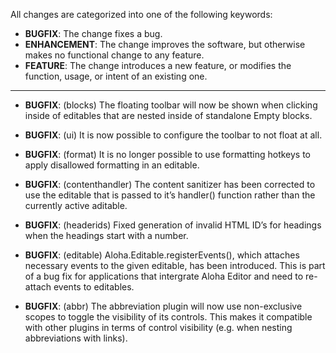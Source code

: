 All changes are categorized into one of the following keywords:

- **BUGFIX**: The change fixes a bug.
- **ENHANCEMENT**: The change improves the software, but otherwise makes no
                   functional change to any feature.
- **FEATURE**: The change introduces a new feature, or modifies the function,
               usage, or intent of an existing one.

----

- **BUGFIX**: (blocks) The floating toolbar will now be shown when clicking
              inside of editables that are nested inside of standalone Empty
              blocks.

- **BUGFIX**: (ui) It is now possible to configure the toolbar to not float at
              all.

- **BUGFIX**: (format) It is no longer possible to use formatting hotkeys to
              apply disallowed formatting in an editable.

- **BUGFIX**: (contenthandler) The content sanitizer has been corrected to use
              the editable that is passed to it’s handler() function rather than
              the currently active aditable.

- **BUGFIX**: (headerids) Fixed generation of invalid HTML ID’s for headings when
              the headings start with a number.

- **BUGFIX**: (editable) Aloha.Editable.registerEvents(), which attaches
              necessary events to the given editable, has been introduced.  This
              is part of a bug fix for applications that intergrate Aloha Editor
              and need to re-attach events to editables.

- **BUGFIX**: (abbr) The abbreviation plugin will now use non-exclusive scopes
              to toggle the visibility of its controls. This makes it compatible
              with other plugins in terms of control visibility (e.g. when nesting
              abbreviations with links).
